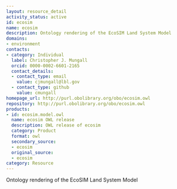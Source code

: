 ```yaml
---
layout: resource_detail
activity_status: active
id: ecosim
name: ecosim
description: Ontology rendering of the EcoSIM Land System Model
domains:
- environment
contacts:
- category: Individual
  label: Christopher J. Mungall
  orcid: 0000-0002-6601-2165
  contact_details:
  - contact_type: email
    value: cjmungall@lbl.gov
  - contact_type: github
    value: cmungall
homepage_url: http://purl.obolibrary.org/obo/ecosim.owl
repository: http://purl.obolibrary.org/obo/ecosim.owl
products:
- id: ecosim.model.owl
  name: ecosim OWL release
  description: OWL release of ecosim
  category: Product
  format: owl
  secondary_source:
  - ecosim
  original_source:
  - ecosim
category: Resource
---
```


Ontology rendering of the EcoSIM Land System Model
